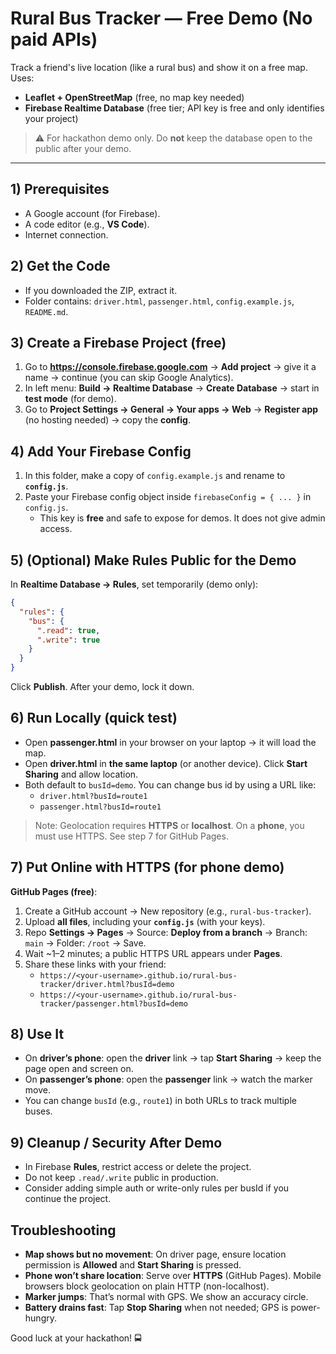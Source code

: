 # Rural Bus Tracker — Free Demo (No paid APIs)
Track a friend's live location (like a rural bus) and show it on a free map. Uses:
- **Leaflet + OpenStreetMap** (free, no map key needed)
- **Firebase Realtime Database** (free tier; API key is free and only identifies your project)

> ⚠️ For hackathon demo only. Do **not** keep the database open to the public after your demo.

---

## 1) Prerequisites
- A Google account (for Firebase).
- A code editor (e.g., **VS Code**).
- Internet connection.

## 2) Get the Code
- If you downloaded the ZIP, extract it.
- Folder contains: `driver.html`, `passenger.html`, `config.example.js`, `README.md`.

## 3) Create a Firebase Project (free)
1. Go to **https://console.firebase.google.com** → **Add project** → give it a name → continue (you can skip Google Analytics).
2. In left menu: **Build → Realtime Database** → **Create Database** → start in **test mode** (for demo).
3. Go to **Project Settings → General → Your apps → Web** → **Register app** (no hosting needed) → copy the **config**.

## 4) Add Your Firebase Config
1. In this folder, make a copy of `config.example.js` and rename to **`config.js`**.
2. Paste your Firebase config object inside `firebaseConfig = { ... }` in `config.js`.
   - This key is **free** and safe to expose for demos. It does not give admin access.

## 5) (Optional) Make Rules Public for the Demo
In **Realtime Database → Rules**, set temporarily (demo only):
```json
{
  "rules": {
    "bus": {
      ".read": true,
      ".write": true
    }
  }
}
```
Click **Publish**. After your demo, lock it down.

## 6) Run Locally (quick test)
- Open **passenger.html** in your browser on your laptop → it will load the map.
- Open **driver.html** in **the same laptop** (or another device). Click **Start Sharing** and allow location.
- Both default to `busId=demo`. You can change bus id by using a URL like:
  - `driver.html?busId=route1`
  - `passenger.html?busId=route1`

> Note: Geolocation requires **HTTPS** or **localhost**. On a **phone**, you must use HTTPS. See step 7 for GitHub Pages.

## 7) Put Online with HTTPS (for phone demo)
**GitHub Pages (free)**:
1. Create a GitHub account → New repository (e.g., `rural-bus-tracker`).
2. Upload **all files**, including your **`config.js`** (with your keys).
3. Repo **Settings → Pages** → Source: **Deploy from a branch** → Branch: `main` → Folder: `/root` → Save.
4. Wait ~1–2 minutes; a public HTTPS URL appears under **Pages**.
5. Share these links with your friend:
   - `https://<your-username>.github.io/rural-bus-tracker/driver.html?busId=demo`
   - `https://<your-username>.github.io/rural-bus-tracker/passenger.html?busId=demo`

## 8) Use It
- On **driver’s phone**: open the **driver** link → tap **Start Sharing** → keep the page open and screen on.
- On **passenger’s phone**: open the **passenger** link → watch the marker move.
- You can change `busId` (e.g., `route1`) in both URLs to track multiple buses.

## 9) Cleanup / Security After Demo
- In Firebase **Rules**, restrict access or delete the project.
- Do not keep `.read/.write` public in production.
- Consider adding simple auth or write-only rules per busId if you continue the project.

## Troubleshooting
- **Map shows but no movement**: On driver page, ensure location permission is **Allowed** and **Start Sharing** is pressed.
- **Phone won’t share location**: Serve over **HTTPS** (GitHub Pages). Mobile browsers block geolocation on plain HTTP (non-localhost).
- **Marker jumps**: That’s normal with GPS. We show an accuracy circle.
- **Battery drains fast**: Tap **Stop Sharing** when not needed; GPS is power-hungry.

Good luck at your hackathon! 🚍
